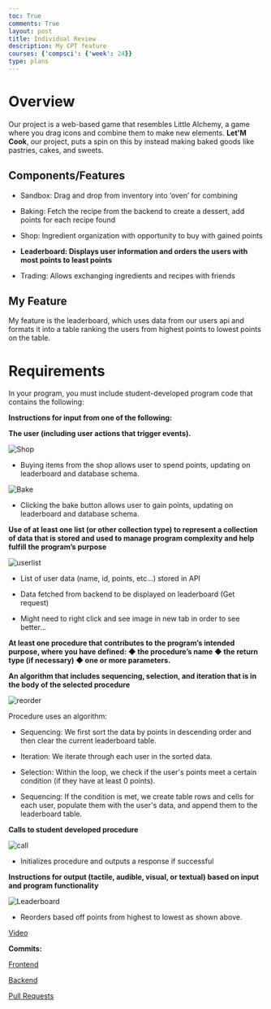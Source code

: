 ```yaml
---
toc: True
comments: True
layout: post 
title: Individual Review 
description: My CPT feature 
courses: {'compsci': {'week': 24}}
type: plans 
---
```


# Overview 

Our project is a web-based game that resembles Little Alchemy, a game where you drag icons and combine them to make new elements. **Let'M Cook**, our project, puts a spin on this by instead making baked goods like pastries, cakes, and sweets.  

## Components/Features

- Sandbox: Drag and drop from inventory into ‘oven’ for combining

- Baking: Fetch the recipe from the backend to create a dessert, add points for each recipe found

- Shop: Ingredient organization with opportunity to buy with gained points

- **Leaderboard: Displays user information and orders the users with most points to least points**

- Trading: Allows exchanging ingredients and recipes with friends

## My Feature

My feature is the leaderboard, which uses data from our users api and formats it into a table ranking the users from highest points to lowest points on the table. 

# Requirements

In your program, you must include student-developed program code that contains the following: 

**Instructions for input from one of the following:**

**The user (including user actions that trigger events).**

![Shop](https://files.catbox.moe/c7z9hx.png)

- Buying items from the shop allows user to spend points, updating on leaderboard and database schema.

![Bake](https://files.catbox.moe/raurdi.png)

- Clicking the bake button allows user to gain points, updating on leaderboard and database schema.

**Use of at least one list (or other collection type) to represent a collection of data that is stored and used to manage program complexity and help fulfill the program’s purpose**

![userlist](https://files.catbox.moe/pvrmso.png)

- List of user data (name, id, points, etc...) stored in API

- Data fetched from backend to be displayed on leaderboard (Get request)

- Might need to right click and see image in new tab in order to see better...

**At least one procedure that contributes to the program’s intended purpose, where you have defined: ◆ the procedure’s name ◆ the return type (if necessary) ◆ one or more parameters.**

**An algorithm that includes sequencing, selection, and iteration that is in the body of the selected procedure**

![reorder](https://files.catbox.moe/lw5uyf.png)

Procedure uses an algorithm:

- Sequencing: We first sort the data by points in descending order and then clear the current leaderboard table.

- Iteration: We iterate through each user in the sorted data.

- Selection: Within the loop, we check if the user's points meet a certain condition (if they have at least 0 points).

- Sequencing: If the condition is met, we create table rows and cells for each user, populate them with the user's data, and append them to the leaderboard table.

**Calls to student developed procedure**

![call](https://files.catbox.moe/6ov2rc.png)

- Initializes procedure and outputs a response if successful

**Instructions for output (tactile, audible, visual, or textual) based on input and program functionality**

![Leaderboard](https://files.catbox.moe/w6gjdi.png)

- Reorders based off points from highest to lowest as shown above.

[Video](https://drive.google.com/file/d/1LSsSAj80p_kaRbLHACz2czgfi7KIzKXf/view?usp=sharing)

**Commits:**

[Frontend](https://github.com/trevorhuang1/lmc-frontend/commits?author=ad1tyad3sa1&since=2024-01-01&until=2024-02-01)

[Backend](https://github.com/trevorhuang1/lmc-backend/commits?author=ad1tyad3sa1)

[Pull Requests](https://github.com/trevorhuang1/lmc-frontend/pulls?q=is%3Apr+is%3Aclosed+author%3Aad1tyad3sa1)



